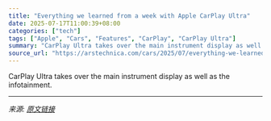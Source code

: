```yaml
---
title: "Everything we learned from a week with Apple CarPlay Ultra"
date: 2025-07-17T11:00:39+08:00
categories: ["tech"]
tags: ["Apple", "Cars", "Features", "CarPlay", "CarPlay Ultra"]
summary: "CarPlay Ultra takes over the main instrument display as well as the infotainment."
source_url: "https://arstechnica.com/cars/2025/07/everything-we-learned-from-a-week-with-apple-carplay-ultra/"
---
```


CarPlay Ultra takes over the main instrument display as well as the infotainment.

---

*来源: [原文链接](https://arstechnica.com/cars/2025/07/everything-we-learned-from-a-week-with-apple-carplay-ultra/)*
